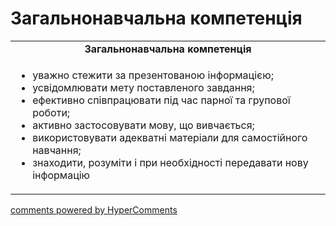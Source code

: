 <div id="hypercomments_widget" class="js-hypercomments-widget invisible"></div>

# Загальнонавчальна компетенція

<table>
  <tr>
    <td align="center"><b>Загальнонавчальна компетенція</b></td>
  </tr>
<td style="vertical-align:top !important;">
<ul>
<li>уважно стежити за презентованою інформацією;</li>
<li>усвідомлювати мету поставленого завдання;</li>
<li>ефективно співпрацювати під час парної та групової роботи;</li>
<li>активно застосовувати мову, що вивчається;</li>
<li>використовувати адекватні матеріали для самостійного навчання;</li>
<li>знаходити, розуміти і при необхідності передавати нову інформацію</li>
</ul>
</td>
</table>

<div class="js-hypercomments-container">
    <a href="http://hypercomments.com" class="hc-link" title="comments widget">comments powered by HyperComments</a>
</div>